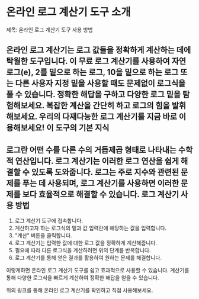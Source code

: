 온라인 로그 계산기 도구 소개
================

제목: 온라인 로그 계산기 도구 사용 방법

온라인 로그 계산기는 로그 값들을 정확하게 계산하는 데에 탁월한 도구입니다. 이 무료 로그 계산기를 사용하여 자연로그(e), 2를 밑으로 하는 로그, 10을 밑으로 하는 로그 또는 다른 사용자 지정 밑을 사용할 때도 문제없이 로그식을 풀 수 있습니다. 정확한 해답을 구하고 다양한 로그 밑을 탐험해보세요. 복잡한 계산을 간단히 하고 로그의 힘을 발휘해보세요. 우리의 다재다능한 로그 계산기를 지금 바로 이용해보세요! 이 도구의 기본 지식
-----------

로그란 어떤 수를 다른 수의 거듭제곱 형태로 나타내는 수학적 연산입니다. 로그 계산기는 이러한 로그 연산을 쉽게 해결할 수 있도록 도와줍니다. 로그는 주로 지수와 관련된 문제를 푸는 데 사용되며, 로그 계산기를 사용하면 이러한 문제를 보다 효율적으로 해결할 수 있습니다. 로그 계산기 사용 방법
------------

1. 로그 계산기 도구에 접속합니다.
2. 계산하고자 하는 로그식의 밑과 값 입력란에 해당하는 값을 입력합니다.
3. "계산" 버튼을 클릭합니다.
4. 로그 계산기는 입력한 값에 대한 로그 값을 정확하게 계산해줍니다.
5. 필요에 따라 다른 로그식을 계산하려면 위의 단계를 반복합니다.
6. 로그 계산기를 통해 얻은 결과를 활용하여 원하는 문제를 해결합니다.

이렇게하면 온라인 로그 계산기 도구를 쉽고 효과적으로 사용할 수 있습니다. 계산기를 통해 다양한 로그식을 빠르게 계산하여 정확한 해답을 얻을 수 있습니다.

위의 링크를 통해 온라인 로그 계산기를 확인하고 직접 사용해보세요.